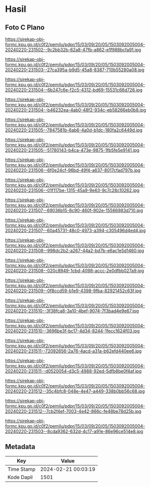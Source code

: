# Hasil

## Foto C Plano

https://sirekap-obj-formc.kpu.go.id/c0f2/pemilu/pdpr/15/03/09/20/05/1503092005004-20240220-231502--9c2bb32b-62a8-47fb-a862-e1f988bcfa91.jpg

https://sirekap-obj-formc.kpu.go.id/c0f2/pemilu/pdpr/15/03/09/20/05/1503092005004-20240220-231503--27ca395a-b9d5-45a8-8387-710b55280a08.jpg

https://sirekap-obj-formc.kpu.go.id/c0f2/pemilu/pdpr/15/03/09/20/05/1503092005004-20240220-231504--6b247c6e-f2c5-4312-bd69-15531c66d726.jpg

https://sirekap-obj-formc.kpu.go.id/c0f2/pemilu/pdpr/15/03/09/20/05/1503092005004-20240220-231504--b46232ea-4ab0-48f2-934c-eb58266eb0b8.jpg

https://sirekap-obj-formc.kpu.go.id/c0f2/pemilu/pdpr/15/03/09/20/05/1503092005004-20240220-231505--7847581b-6ab6-4a0d-b1dc-180fa2c6449d.jpg

https://sirekap-obj-formc.kpu.go.id/c0f2/pemilu/pdpr/15/03/09/20/05/1503092005004-20240220-231505--51780143-b4ca-473e-9875-1fb5fe5e9141.jpg

https://sirekap-obj-formc.kpu.go.id/c0f2/pemilu/pdpr/15/03/09/20/05/1503092005004-20240220-231506--6f0e24cf-96bd-49f4-a637-8017cfad797b.jpg

https://sirekap-obj-formc.kpu.go.id/c0f2/pemilu/pdpr/15/03/09/20/05/1503092005004-20240220-231506--01f117be-1315-45a9-9e63-9c7c28c10262.jpg

https://sirekap-obj-formc.kpu.go.id/c0f2/pemilu/pdpr/15/03/09/20/05/1503092005004-20240220-231507--69036b15-8c90-460f-902e-15566983d710.jpg

https://sirekap-obj-formc.kpu.go.id/c0f2/pemilu/pdpr/15/03/09/20/05/1503092005004-20240220-231507--60a45731-48c0-4973-a394-c305496d4ed4.jpg

https://sirekap-obj-formc.kpu.go.id/c0f2/pemilu/pdpr/15/03/09/20/05/1503092005004-20240220-231508--998dc2b2-a267-44a2-bd7b-e6ac1e5d1460.jpg

https://sirekap-obj-formc.kpu.go.id/c0f2/pemilu/pdpr/15/03/09/20/05/1503092005004-20240220-231508--020c8949-1cbd-4098-accc-2e0dfbb027a9.jpg

https://sirekap-obj-formc.kpu.go.id/c0f2/pemilu/pdpr/15/03/09/20/05/1503092005004-20240220-231509--0f8ccd59-b1e9-4398-9fba-82921452c63f.jpg

https://sirekap-obj-formc.kpu.go.id/c0f2/pemilu/pdpr/15/03/09/20/05/1503092005004-20240220-231510--3f38fca8-3a10-4bef-9074-7f3bad4e9e67.jpg

https://sirekap-obj-formc.kpu.go.id/c0f2/pemilu/pdpr/15/03/09/20/05/1503092005004-20240220-231510--3696be3f-bc17-4d34-8244-1fecc1624f03.jpg

https://sirekap-obj-formc.kpu.go.id/c0f2/pemilu/pdpr/15/03/09/20/05/1503092005004-20240220-231511--72092656-2a76-4acd-a31a-b62efd440ee6.jpg

https://sirekap-obj-formc.kpu.go.id/c0f2/pemilu/pdpr/15/03/09/20/05/1503092005004-20240220-231511--d0520054-d3c5-4988-92ed-5dfb8be0f4af.jpg

https://sirekap-obj-formc.kpu.go.id/c0f2/pemilu/pdpr/15/03/09/20/05/1503092005004-20240220-231512--35c4bfc8-048e-4e47-a449-338b0bb56c68.jpg

https://sirekap-obj-formc.kpu.go.id/c0f2/pemilu/pdpr/15/03/09/20/05/1503092005004-20240220-231512--7cb2f4ef-7003-4e42-866c-fe48be78d25b.jpg

https://sirekap-obj-formc.kpu.go.id/c0f2/pemilu/pdpr/15/03/09/20/05/1503092005004-20240220-231503--8cda9362-632d-4c17-a91e-86e96ce514e8.jpg


## Metadata

| Key        | Value               |
| ---------- | ------------------- |
| Time Stamp | 2024-02-21 00:03:19 |
| Kode Dapil | 1501                |



